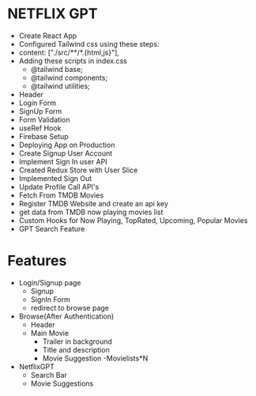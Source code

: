 # NETFLIX GPT
- Create React App
- Configured Tailwind css using these steps: 
- content: ["./src/**/*.{html,js}"],
- Adding these scripts in index.css
    - @tailwind base;
    - @tailwind components;
    - @tailwind utilities;
- Header
- Login Form 
- SignUp Form 
- Form Validation
- useRef Hook 
- Firebase Setup
- Deploying App on Production
- Create Signup User Account
- Implement Sign In user API
- Created Redux Store with User Slice
- Implemented Sign Out
- Update Profile Call API's
- Fetch From TMDB Movies
- Register TMDB Website and create an api key 
- get data from TMDB now playing movies list
- Custom Hooks for Now Playing, TopRated, Upcoming, Popular Movies
- GPT Search Feature

    
# Features
- Login/Signup page
    - Signup 
    - SignIn Form
    - redirect to browse page
- Browse(After Authentication)
    - Header
    - Main Movie 
        - Trailer in background 
        - Title and description 
        - Movie Suggestion 
            -Movielists*N
- NetflixGPT
    - Search Bar
    - Movie Suggestions

